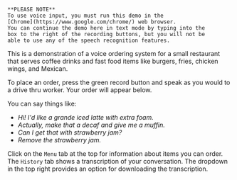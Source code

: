 ~~~warning
**PLEASE NOTE**
To use voice input, you must run this demo in the
[Chrome](https://www.google.com/chrome/) web browser.
You can continue the demo here in text mode by typing into the
box to the right of the recording buttons, but you will not be
able to use any of the speech recognition features.
~~~

This is a demonstration of a
voice ordering system for a small restaurant that serves
coffee drinks and fast food items like burgers, fries, chicken wings, and Mexican.

To place an order, press the green record button and speak as you would to a drive thru worker. Your order will appear below.

You can say things like:
* _Hi! I'd like a grande iced latte with extra foam._
* _Actually, make that a decaf and give me a muffin._
* _Can I get that with strawberry jam?_
* _Remove the strawberry jam._

Click on the `Menu` tab at the top for information about items you can order.
The `History` tab shows a transcription of your conversation. The dropdown in the top right provides an option for downloading the transcription. 
